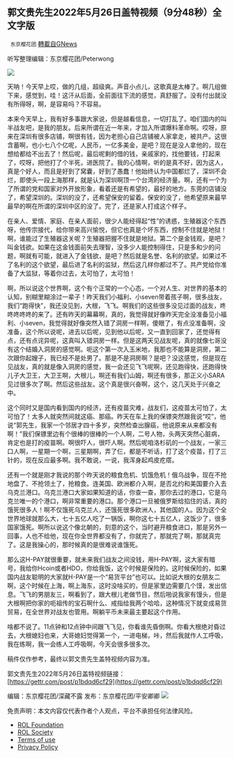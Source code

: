 ## 郭文贵先生2022年5月26日盖特视频（9分48秒）全文字版
` 东京樱花团` [轉載自GNews](https://gnews.org/zh-hans/2610404/)

听写整理编辑：东京樱花团/Peterwong
 
![](https://assets.gnews.org/wp-content/uploads/2022/05/image-2448_1653633320.png)
 
天呐！今天早上哎，做的几组，超级爽。声音小点儿，这歌真是太棒了。啊几组做下来，感觉到，哇！这汗从后面，全前面往下流的感觉，真舒服了。没有付出就没有所得呀，啊，是容易吗？不容易。
 
本来今天早上，我有好多事跟大家说，但是越看信息，一切打乱了。咱们国内的叫半战友吧，是我的朋友。后来所谓在近一年来，才加入所谓爆料革命啊。哎呀，原来在深圳有很多店铺，啊很有钱，因为老担心自己店铺被人家拿走，被共产。这很含蓄啊，也小七八个亿呢，人民币，一亿多美金，是吧？现在是没人拿他的，现在想给都给不出去了！然后呢，最后呢剩的借的钱，亲戚家的，找他要钱，打起来了，哎呀，把他打了个半死，进医院了。我的心情啊，听的是真不好，因为这人，真是个好人，而且是好到了窝囊，好到了愚蠢！他始终认为中国都烂了，深圳不会烂，即使头一段上海那样，就是认为深圳啊顶一个台湾的经济量。啊，还有一个为了所谓的党和国家对外开放形象，看着还是有希望的，最好的地方。东莞的店铺没了，希望深圳的。深圳的没了，还希望保安的留着。保安的没了，他希望原来最早最早的啊在所谓的深圳中区的没了。完了，还是家人打成这个样子。
 
在亲人、爱情、家庭、在亲人面前，很少人能经得起“性”的诱惑，生殖器这个东西呀，他传宗接代，给你带来高兴愉悦，但它也真是个坏东西，控制不住就是地狱！啊，谁能过了生殖器这关呢？生殖器把握不住就是地狱。第二个是金钱观，是吧？叫金钱欲。如果在这金钱面前失去理智，没多少人能控制得住，只是多和少的问题，啊就有可能，就进入了金钱欲，是吧？然后就是名誉、名利的欲望。如果过不了名利的这个欲望，最后进了名利的监狱，然后这几样你都过不了。共产党给你准备了大监狱，等着你过去，太可怕了，太可怕！
 
啊，所以说这个世界啊，这个有个正常的一个心态，一个对人生、对世界的基本的认知，别糊里糊涂过一辈子！昨天我们小福利、小seven带着孩子啊，很多战友，我们“跑得快”，我还没见到，大根，飞飞。啊我们的这些很多没见过面的战友，咚咚咚咚咚的来了。还有昨天的幕幕啊，真的，我觉得就好像昨天完全没准备见小福利、小seven，我觉得就好像突然入错了洞房一样啊，傻眼了，有点没准备啊，没准备，这个所以说呢，进去以后呢，见到他以后呢，又一直到回家了，还觉得有点，还有点诧异呢，这真叫入错洞房一样。但是这两天见战友呢，真的就像七哥没有这个结婚入洞房的感觉啊。呃这个第一次入玉米地，我那也不能算是洞房，第二次跟你起嫂子，我已经不是处男了。那是不是洞房啊？是吧？没这感觉，但是现在见战友，真的就是像入洞房的感觉，我一会还见飞飞呢啊，还见跑得快，还跑得快儿子大卫王，大卫王啊，大根儿，啊还有我们山姆，啊还有很多，那正义小SARA见过很多次了啊。然后这些战友。这个真是很兴奋啊，这个，这几天处于兴奋之中。
 
这个同时又是国内看到国内的经济，还有疫苗灾难，战友们，这疫苗太可怕了，太可怕了！太多人就突然间就这癌、那癌。昨天在车上我的保镖突然跟我说“哎”，他说“郭先生，我家一个邻居才四十多岁，突然检查出腺癌，他说原来从来都没有啊！”我们保镖里边有个很棒的很棒的一个人啊，二号人物，头两天突然心脏病，肯定也是打的疫苗啊。啊很吓人，很吓人啊。然后呢咱洛杉矶的一个战友，一家三口人啊，一星期一个啊，三星期啊，弄了仨，都是不听话，打了这个疫苗，打了三针的，现在反应最多啊。我不敢说，一说，我浑身起鸡皮疙瘩。
 
还有一个就是刚才我说的那个昨天说的粮食危机、饥饿危机！俄乌战争，现在不抢地盘了、不抢领土了，抢粮食。连美国、欧洲都介入啊，是否北约和美国要介入去乌克兰港口。乌克兰港口大家如果知道的话，你查一查，那你去过的港口，它是乌克兰唯一的个港口，啊非常重要的港口。那个港口一旦被俄罗斯给掐住的话，真的饿死很多人！啊不仅饿死乌克兰人，还饿死很多欧洲人，其他国的人。因为这个全世界地球就那么大，七十五亿人吃了一锅饭，啊你这七十五亿人，这饭少了，很多国家饿死。啊所以说这个像北朝的，刻意的这个，当时避开粮食进口，那是另外一回事，人也不给他，现在你全世界都没有了，你就完了，那就完了啊，那就真完了。这是我操心的，那时候真的是很难说谁饿死。
 
那么这H-PAY就很重要，就未来我们战友之间没钱，用H-PAY啊，这大家有暗号，我给你Hcoin或者HDO，你给我饭，这个时候是保险的。这时候保险的，如果国内战友聪明的大家就H-PAY是一个“易货平台”也可以。比如说大根的女朋友二啊，这个时候在上海，啊上海东，这时没啥买的，但是家里边需要几个馍，发出信息。飞飞的男朋友三，啊看到了，跟大根儿老做节目，然后啪说我家有馒头，但是大根啊把你家的呃祖传的宝石啊什么、戒指给我两个哈哈，这种情况下就变成易货贸易，在全世界对战友也管用。啊躺平币未来最主要起这个作用。
 
啥都不说了。11点钟和12点钟中间跟飞飞见，你看谁先昏倒啊。你看大根绝对昏过去，大根媳妇也来，大哥媳妇觉得第一个，一进电梯，咔，然后我就作人工呼吸，我在练啊，我一会练人工呼吸啊，今天会很多很多次。
 
稿件仅作参考，最终以郭文贵先生盖特视频内容为准。
 
郭文贵先生2022年5月26日盖特视频链接：[https://gettr.com/post/p1bdqd6cf29](https://gettr.com/post/p1bdqd6cf29)
 
编辑：东京樱花团/深藏不露
发布：东京樱花团/平安卿卿
 ![](https://assets.gnews.org/wp-content/uploads/2022/03/yht.jpg) 

免责声明：本文内容仅代表作者个人观点，平台不承担任何法律风险。
  
- [ROL Foundation](https://rolfoundation.org/)
- [ROL Society](https://rolsociety.org/)
- [Terms of use](https://gnews.org/terms-of-use-3/)
- [Privacy Policy](https://gnews.org/privacy-policy/)
